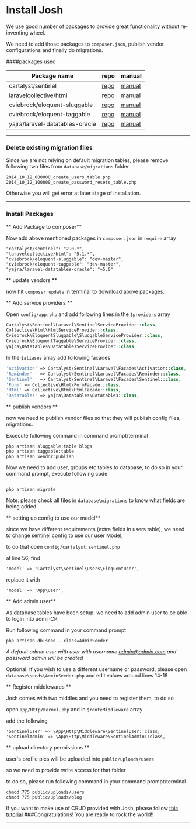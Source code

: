 # Install Josh
We use good number of packages to provide great functionality without re-inventing wheel.

We need to add those packages to <code>composer.json</code>, publish vendor configurations and finally do migrations.

####packages used


| Package name | repo | manual |
| -- | -- | -- |
| cartalyst/sentinel | [repo](https://github.com/cartalyst/sentinel) | [manual](https://cartalyst.com/manual/sentinel/2.0) |
| laravelcollective/html | [repo](https://github.com/LaravelCollective/html) | [manual](http://laravelcollective.com/docs/5.1/html) |
| cviebrock/eloquent-sluggable | [repo](https://github.com/cviebrock/eloquent-sluggable) | [manual](https://github.com/cviebrock/eloquent-sluggable/blob/master/README.md) |
| cviebrock/eloquent-taggable | [repo](https://github.com/cviebrock/eloquent-taggable) | [manual](https://github.com/cviebrock/eloquent-taggable/blob/master/README.md) |
| yajra/laravel-datatables-oracle | [repo](https://github.com/yajra/laravel-datatables) | [manual](http://datatables.yajrabox.com/) |


---

### Delete existing migration files

Since we are not relying on default migration tables, please remove following two files from <code>database/migrations</code> folder

```
2014_10_12_000000_create_users_table.php
2014_10_12_100000_create_password_resets_table.php
```

Otherwise you will get error at later stage of installation.


---

### Install Packages

** Add Package to composer**

Now add above mentioned packages in ```composer.json``` in ```require``` array

````
"cartalyst/sentinel": "2.0.*",
"laravelcollective/html": "5.1.*",
"cviebrock/eloquent-sluggable": "dev-master",
"cviebrock/eloquent-taggable": "dev-master",
"yajra/laravel-datatables-oracle": "~5.0"
````

** update vendors **

now hit <code>composer update</code> in terminal to download above packages.

** Add service providers **

Open <code>config/app.php</code> and add following lines in the <code>$providers</code> array 

````php
Cartalyst\Sentinel\Laravel\SentinelServiceProvider::class,
Collective\Html\HtmlServiceProvider::class,
Cviebrock\EloquentSluggable\SluggableServiceProvider::class,
Cviebrock\EloquentTaggable\ServiceProvider::class,
yajra\Datatables\DatatablesServiceProvider::class
````

In the <code>$aliases</code> array add  following facades
````php
'Activation' => Cartalyst\Sentinel\Laravel\Facades\Activation::class,
'Reminder'   => Cartalyst\Sentinel\Laravel\Facades\Reminder::class,
'Sentinel'   => Cartalyst\Sentinel\Laravel\Facades\Sentinel::class,
'Form' => Collective\Html\FormFacade::class,
'Html' => Collective\Html\HtmlFacade::class,
'Datatables' => yajra\Datatables\Datatables::class,
````

** publish vendors **

now we need to publish vendor files so that they will publish config files, migrations.

Excecute following command in command prompt/terminal
```
php artisan sluggable:table blogs
php artisan taggable:table
php artisan vendor:publish

```

Now we need to add user, groups etc tables to database, to do so in your command prompt, execute following code

```

php artisan migrate

```

Note: please check all files in <code>database\migrations</code> to know what fields are being added.




** setting up config to use our model**

since we have different requirements (extra fields in users table), we need to change sentinel config to use our user Model,

to do that open <code>config/cartalyst.sentinel.php</code>

at line 56, find

````
'model' => 'Cartalyst\Sentinel\Users\EloquentUser',
````

replace it with

````
'model' => 'App\User',
````

** Add admin user**

As database tables have been setup, we need to add admin user to be able to login into adminCP.

Run following command in your command prompt

```
php artisan db:seed --class=AdminSeeder

```

*A default admin user with user with username admin@admin.com and password admin will be created*

Optional: If you wish to use a different username or password, please open <code>database\seeds\AdminSeeder.php</code> and edit values around lines 14-18

** Register middlewares **

Josh comes with two middles and you need to register them, to do so

open ````app/Http/Kernel.php```` and in ````$routeMiddleware```` array

add the following
````
'SentinelUser' => \App\Http\Middleware\SentinelUser::class,
'SentinelAdmin' => \App\Http\Middleware\SentinelAdmin::class,
````

** upload directory permissions **

user's profile pics will be uploaded into <code>public/uploads/users</code>

so we need to provide write access for that folder

to do so, please run following command in your command prompt/terminal

```
chmod 775 public/uploads/users
chmod 775 public/uploads/blog
```

If you want to make use of CRUD provided with Josh, please follow [this tutorial](https://lorvent.gitbooks.io/josh/content/crud/index.html)
###Congratulations! You are ready to rock the world!!


---

